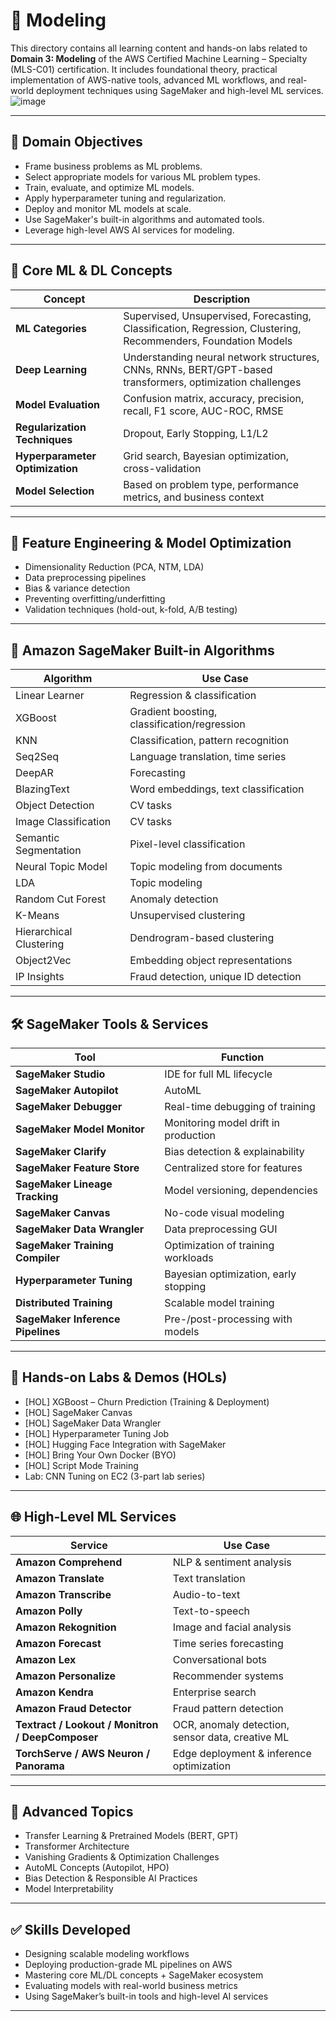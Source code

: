 # 🧠 Modeling

This directory contains all learning content and hands-on labs related to **Domain 3: Modeling** of the AWS Certified Machine Learning – Specialty (MLS-C01) certification. It includes foundational theory, practical implementation of AWS-native tools, advanced ML workflows, and real-world deployment techniques using SageMaker and high-level ML services.
![image](https://github.com/user-attachments/assets/1b4f3d23-9ae2-4c49-8009-8319236575a3)

---

## 📌 Domain Objectives

- Frame business problems as ML problems.
- Select appropriate models for various ML problem types.
- Train, evaluate, and optimize ML models.
- Apply hyperparameter tuning and regularization.
- Deploy and monitor ML models at scale.
- Use SageMaker's built-in algorithms and automated tools.
- Leverage high-level AWS AI services for modeling.

---

## 🧩 Core ML & DL Concepts

| Concept | Description |
|--------|-------------|
| **ML Categories** | Supervised, Unsupervised, Forecasting, Classification, Regression, Clustering, Recommenders, Foundation Models |
| **Deep Learning** | Understanding neural network structures, CNNs, RNNs, BERT/GPT-based transformers, optimization challenges |
| **Model Evaluation** | Confusion matrix, accuracy, precision, recall, F1 score, AUC-ROC, RMSE |
| **Regularization Techniques** | Dropout, Early Stopping, L1/L2 |
| **Hyperparameter Optimization** | Grid search, Bayesian optimization, cross-validation |
| **Model Selection** | Based on problem type, performance metrics, and business context |

---

## 🔁 Feature Engineering & Model Optimization

- Dimensionality Reduction (PCA, NTM, LDA)
- Data preprocessing pipelines
- Bias & variance detection
- Preventing overfitting/underfitting
- Validation techniques (hold-out, k-fold, A/B testing)

---

## 🚀 Amazon SageMaker Built-in Algorithms

| Algorithm | Use Case |
|----------|-----------|
| Linear Learner | Regression & classification |
| XGBoost | Gradient boosting, classification/regression |
| KNN | Classification, pattern recognition |
| Seq2Seq | Language translation, time series |
| DeepAR | Forecasting |
| BlazingText | Word embeddings, text classification |
| Object Detection | CV tasks |
| Image Classification | CV tasks |
| Semantic Segmentation | Pixel-level classification |
| Neural Topic Model | Topic modeling from documents |
| LDA | Topic modeling |
| Random Cut Forest | Anomaly detection |
| K-Means | Unsupervised clustering |
| Hierarchical Clustering | Dendrogram-based clustering |
| Object2Vec | Embedding object representations |
| IP Insights | Fraud detection, unique ID detection |

---

## 🛠️ SageMaker Tools & Services

| Tool | Function |
|------|----------|
| **SageMaker Studio** | IDE for full ML lifecycle |
| **SageMaker Autopilot** | AutoML |
| **SageMaker Debugger** | Real-time debugging of training |
| **SageMaker Model Monitor** | Monitoring model drift in production |
| **SageMaker Clarify** | Bias detection & explainability |
| **SageMaker Feature Store** | Centralized store for features |
| **SageMaker Lineage Tracking** | Model versioning, dependencies |
| **SageMaker Canvas** | No-code visual modeling |
| **SageMaker Data Wrangler** | Data preprocessing GUI |
| **SageMaker Training Compiler** | Optimization of training workloads |
| **Hyperparameter Tuning** | Bayesian optimization, early stopping |
| **Distributed Training** | Scalable model training |
| **SageMaker Inference Pipelines** | Pre-/post-processing with models |

---

## 🧪 Hands-on Labs & Demos (HOLs)

- [HOL] XGBoost – Churn Prediction (Training & Deployment)
- [HOL] SageMaker Canvas
- [HOL] SageMaker Data Wrangler
- [HOL] Hyperparameter Tuning Job
- [HOL] Hugging Face Integration with SageMaker
- [HOL] Bring Your Own Docker (BYO)
- [HOL] Script Mode Training
- Lab: CNN Tuning on EC2 (3-part lab series)

---

## 🌐 High-Level ML Services

| Service | Use Case |
|--------|----------|
| **Amazon Comprehend** | NLP & sentiment analysis |
| **Amazon Translate** | Text translation |
| **Amazon Transcribe** | Audio-to-text |
| **Amazon Polly** | Text-to-speech |
| **Amazon Rekognition** | Image and facial analysis |
| **Amazon Forecast** | Time series forecasting |
| **Amazon Lex** | Conversational bots |
| **Amazon Personalize** | Recommender systems |
| **Amazon Kendra** | Enterprise search |
| **Amazon Fraud Detector** | Fraud pattern detection |
| **Textract / Lookout / Monitron / DeepComposer** | OCR, anomaly detection, sensor data, creative ML |
| **TorchServe / AWS Neuron / Panorama** | Edge deployment & inference optimization |

---

## 🧠 Advanced Topics

- Transfer Learning & Pretrained Models (BERT, GPT)
- Transformer Architecture
- Vanishing Gradients & Optimization Challenges
- AutoML Concepts (Autopilot, HPO)
- Bias Detection & Responsible AI Practices
- Model Interpretability

---

## ✅ Skills Developed

- Designing scalable modeling workflows
- Deploying production-grade ML pipelines on AWS
- Mastering core ML/DL concepts + SageMaker ecosystem
- Evaluating models with real-world business metrics
- Using SageMaker’s built-in tools and high-level AI services

---

